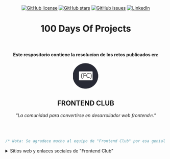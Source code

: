 <div align="center">
    <a href="https://github.com/rudy-rojas/100-days-of-projects/blob/main/LICENSE.txt"><img alt="GitHub license" src="https://img.shields.io/github/license/rudy-rojas/100-days-of-projects?color=ff69b4&style=for-the-badge"></a>
    <a href="https://github.com/rudy-rojas/100-days-of-projects/stargazers"><img alt="GitHub stars" src="https://img.shields.io/github/stars/rudy-rojas/100-days-of-projects?color=yellow&label=Project%20Stars&style=for-the-badge"></a>
    <a href="https://github.com/rudy-rojas/100-days-of-projects/issues"><img alt="GitHub issues" src="https://img.shields.io/github/issues/rudy-rojas/100-days-of-projects?color=brightgreen&label=issues&style=for-the-badge"></a>
    <a href="https://www.linkedin.com/in/rudy-rojas-gutierrez"><img alt="LinkedIn" src="https://img.shields.io/badge/-LinkedIn-black.svg?style=for-the-badge&logo=linkedin&colorB=555"></a>
</div>

<div align="center">
    <h1> 100 Days Of Projects </h1>
    <br />
    <h4> Este respositorio contiene la resolucíon de los retos publicados en: </h4>
    <picture>
    <img src="https://github.com/rudy-rojas/100-days-of-projects/blob/main/assets/images/logo-frontend-club.svg?raw=true" alt="Frontend Club" width="80" height="80">
    </picture>
  <h2 align="center">FRONTEND CLUB</h2>
  
   _"La comunidad para convertirse en desarrollador web frontend🔥."_
  
</div>
<br />
<br />

```javascript
/* Nota: Se agradece mucho al equipo de "Frontend Club" por esa genial iniciativa. */
```

<details>
  <summary>Sitios web y enlaces sociales  de "Frontend Club"</summary>
    <ol>
      <li>
        <a href="https://frontend-club.bullet.site/">Blog oficial</a>
      </li>
      <li>
        <a href="https://www.facebook.com/frontendclubfb">Síguelos en Facebook - Frontend Club</a>
      </li>
    </ol>
</details>